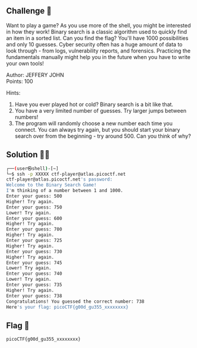 ## Challenge 🧩

Want to play a game? As you use more of the shell, you might be interested in how they work! Binary search is a classic algorithm used to quickly find an item in a sorted list. Can you find the flag? You'll have 1000 possibilities and only 10 guesses.
Cyber security often has a huge amount of data to look through - from logs, vulnerability reports, and forensics. Practicing the fundamentals manually might help you in the future when you have to write your own tools!

Author: JEFFERY JOHN</br>
Points: 100

Hints:

1. Have you ever played hot or cold? Binary search is a bit like that.
2. You have a very limited number of guesses. Try larger jumps between numbers!
3. The program will randomly choose a new number each time you connect. You can always try again, but you should start your binary search over from the beginning - try around 500. Can you think of why?

## Solution 🕵️‍♂️

```bash
┌──(user㉿shell)-[~]
└─$ ssh -p XXXXX ctf-player@atlas.picoctf.net
ctf-player@atlas.picoctf.net's password:
Welcome to the Binary Search Game!
I'm thinking of a number between 1 and 1000.
Enter your guess: 500
Higher! Try again.
Enter your guess: 750
Lower! Try again.
Enter your guess: 600
Higher! Try again.
Enter your guess: 700
Higher! Try again.
Enter your guess: 725
Higher! Try again.
Enter your guess: 730
Higher! Try again.
Enter your guess: 745
Lower! Try again.
Enter your guess: 740
Lower! Try again.
Enter your guess: 735
Higher! Try again.
Enter your guess: 738
Congratulations! You guessed the correct number: 738
Here's your flag: picoCTF{g00d_gu355_xxxxxxxx}
```

## Flag 🚩

`picoCTF{g00d_gu355_xxxxxxxx}`

